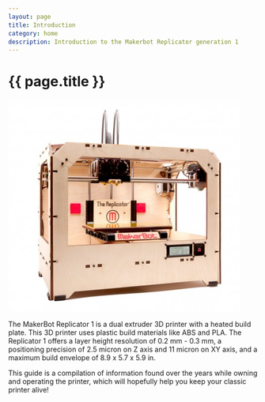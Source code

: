 ```yaml
---
layout: page
title: Introduction
category: home
description: Introduction to the Makerbot Replicator generation 1
---
```


# {{ page.title }}

![Makerbot Replicator Dual](./img/thereplicator_photo_small_1.jpg)

The MakerBot Replicator 1 is a dual extruder 3D printer with a heated build plate. This 3D printer uses plastic build materials like ABS and PLA. The Replicator 1 offers a layer height resolution of 0.2 mm - 0.3 mm, a positioning precision of 2.5 micron on Z axis and 11 micron on XY axis, and a maximum build envelope of 8.9 x 5.7 x 5.9 in.

This guide is a compilation of information found over the years while owning and operating the printer, which will hopefully help you keep your classic printer alive!